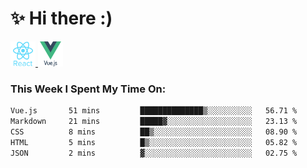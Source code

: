 <h1 align="left">✨ Hi there :)</h1>

  <a href="https://reactjs.org/" target="_blank" rel="noreferrer">
    <img src="https://raw.githubusercontent.com/devicons/devicon/master/icons/react/react-original-wordmark.svg" alt="react" width="40"     
    height="40"/>
  </a>
  <a href="https://vuejs.org/" target="_blank" rel="noreferrer">
  <img src="https://raw.githubusercontent.com/devicons/devicon/master/icons/vuejs/vuejs-original-wordmark.svg" alt="vuejs" width="40"     
    height="40"/>
  </a>
    
<h3 align="left">This Week I Spent My Time On:</h3>
<!--START_SECTION:waka-->

```txt
Vue.js       51 mins         ██████████████▒░░░░░░░░░░   56.71 %
Markdown     21 mins         █████▓░░░░░░░░░░░░░░░░░░░   23.13 %
CSS          8 mins          ██▒░░░░░░░░░░░░░░░░░░░░░░   08.90 %
HTML         5 mins          █▒░░░░░░░░░░░░░░░░░░░░░░░   05.82 %
JSON         2 mins          ▓░░░░░░░░░░░░░░░░░░░░░░░░   02.75 %
```

<!--END_SECTION:waka-->

